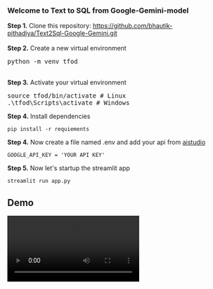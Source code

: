 ### Welcome to Text to SQL from Google-Gemini-model

<b>Step 1.</b> Clone this repository: https://github.com/bhautik-pithadiya/Text2Sql-Google-Gemini.git
<br/><br/>
<b>Step 2.</b> Create a new virtual environment 
<pre>
python -m venv tfod
</pre> 
<br/>
<b>Step 3.</b> Activate your virtual environment
<pre>
source tfod/bin/activate # Linux
.\tfod\Scripts\activate # Windows 
</pre>

<b>Step 4.</b> Install dependencies

    pip install -r requiements

<b>Step 4.</b> Now create a file named .env and add your api from <a href= 'https://aistudio.google.com/app/apikey'>aistudio</a>

    GOOGLE_API_KEY = 'YOUR API KEY'

<b>Step 5.</b> Now let's startup the streamlit app

    streamlit run app.py

## Demo
![Video Name](images/demo.webm)
